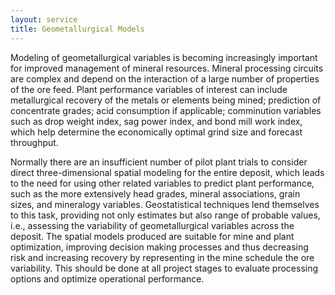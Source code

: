 ```yaml
---
layout: service
title: Geometallurgical Models
---
```


Modeling of geometallurgical variables is becoming increasingly important for improved management of mineral resources. Mineral processing circuits are complex and depend on the interaction of a large number of properties of the ore feed. 
Plant performance variables of interest can include metallurgical recovery of the metals or elements being mined; prediction of concentrate grades; acid consumption if applicable; comminution variables such as drop weight index, sag power index, and bond mill work index, which help determine the economically optimal grind size and forecast throughput. 

Normally there are an insufficient number of pilot plant trials to consider direct three-dimensional spatial modeling for the entire deposit, which leads to the need for using other related variables to predict plant performance, such as the more extensively head grades, mineral associations, grain sizes, and mineralogy variables. Geostatistical techniques lend themselves to this task, providing not only estimates but also range of probable values, i.e., assessing the variability of geometallurgical variables across the deposit.
The spatial models produced are suitable for mine and plant optimization, improving decision making processes and thus decreasing risk and increasing recovery by representing in the mine schedule the ore variability. This should be done at all project stages to evaluate processing options and optimize operational performance.

